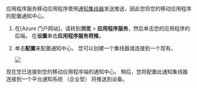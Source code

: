 应用程序服务移动应用程序使用[通知集线器]发送推送，因此您将您的移动应用程序的配置通知中心。

1. 在[Azure 门户网站]，请转到**浏览** > **应用程序服务**，然后单击您的应用程序的后端。 在**设置**单击**应用程序服务将推**。

2. 单击**配置**来配置通知中心。 您可以创建一个集线器或连接到一个现有。

    ![](./media/app-service-mobile-create-notification-hub/configure-hub-flow.png)

现在您已连接到您的移动应用程序端的通知中心。 稍后，您将配置此通知集线器连接到一个平台通知系统 （企业型） 将推送到设备。

[Azure 门户]: https://portal.azure.com/
[通知集线器]: https://azure.microsoft.com/en-us/documentation/articles/notification-hubs-push-notification-overview/